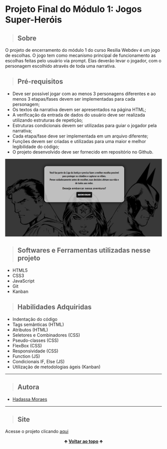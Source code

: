 # Projeto Final do Módulo 1: Jogos Super-Heróis


> ## Sobre

  O projeto de encerramento do módulo 1 do curso Resilia Webdev é um jogo de escolhas. O jogo tem como mecanismo principal de funcionamento as escolhas feitas pelo usuário via prompt. Elas deverão levar o jogador, com o personagem escolhido através de toda uma narrativa.

> ## Pré-requisitos

  - Deve ser possível jogar com ao menos 3 personagens diferentes e ao menos 3 etapas/fases devem ser implementadas para cada personagem;
  - Os textos da narrativa devem ser apresentados na página HTML;
  - A verificação da entrada de dados do usuário deve ser realizada utilizando estruturas de repetição;
  - Estruturas condicionais devem ser utilizadas para guiar o jogador pela narrativa;
  - Cada etapa/fase deve ser implementada em um arquivo diferente;
  - Funções devem ser criadas e utilizadas para uma maior e melhor legibilidade do código;
  - O projeto desenvolvido deve ser fornecido em repositório no Github.

<img src="./imagens/home.png" alt="imagem da tela do página home do projeto">

<br>

> ## Softwares e Ferramentas utilizadas nesse projeto 

  - HTML5
  - CSS3
  - JavaScript
  - Git
  - Kanban

> ## Habilidades Adquiridas

  - Indentação do código
  - Tags semânticas (HTML)
  - Atributos (HTML)
  - Seletores e Combinadores (CSS)
  - Pseudo-classes (CSS)
  - FlexBox (CSS)
  - Responsividade (CSS)
  - Function (JS)
  - Condicionais IF, Else (JS)
  - Utilização de metodologias ágeis (Kanban)

<hr>

> ## Autora

  - [Hadassa Moraes](https://www.linkedin.com/in/hadassa-moraes-5a6712230/)

<hr>


> ## Site

  Acesse o projeto clicando <a href="https://hadmoraes.github.io/jogoProjetoResiliaM1/">aqui</a>

<div align="center">
  &#129145;&nbsp;<a href="#inicio"><strong>Voltar ao topo</strong></a>&nbsp;&#129145;
</div>